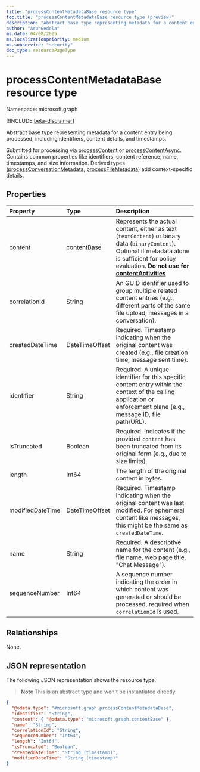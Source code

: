 ```yaml
---
title: "processContentMetadataBase resource type"
toc.title: "processContentMetadataBase resource type (preview)"
description: "Abstract base type representing metadata for a content entry being processed, including identifiers, content details, and timestamps."
author: "ArunGedela"
ms.date: 04/08/2025
ms.localizationpriority: medium
ms.subservice: "security"
doc_type: resourcePageType
---
```


# processContentMetadataBase resource type

Namespace: microsoft.graph

[!INCLUDE [beta-disclaimer](../../includes/beta-disclaimer.md)]

Abstract base type representing metadata for a content entry being processed, including identifiers, content details, and timestamps.

Submitted for processing via [processContent](../api/userdatasecurityandgovernance-post-processcontent.md) or [processContentAsync](../api/tenantdatasecurityandgovernance-post-processcontentasync.md). Contains common properties like identifiers, content reference, name, timestamps, and size information. Derived types ([processConversationMetadata](../resources/processconversationmetadata.md), [processFileMetadata](../resources/processfilemetadata.md)) add context-specific details.

## Properties

| Property         | Type                                                                           | Description                                                                                                                                                           |
| :--------------- | :----------------------------------------------------------------------------- | :-------------------------------------------------------------------------------------------------------------------------------------------------------------------- |
| content          | [contentBase](../resources/contentbase.md)  | Represents the actual content, either as text (`textContent`) or binary data (`binaryContent`). Optional if metadata alone is sufficient for policy evaluation. **Do not use for [contentActivities](../api/activitiescontainer-post-contentactivities.md)**|
| correlationId    | String                                                                         | An GUID identifier used to group multiple related content entries (e.g., different parts of the same file upload, messages in a conversation).                     |
| createdDateTime  | DateTimeOffset                                                                 | Required. Timestamp indicating when the original content was created (e.g., file creation time, message sent time).                                                               |
| identifier       | String                                                                         | Required. A unique identifier for this specific content entry within the context of the calling application or enforcement plane (e.g., message ID, file path/URL).       |
| isTruncated      | Boolean                                                                        | Required. Indicates if the provided `content` has been truncated from its original form (e.g., due to size limits).                                                           |
| length           | Int64                                                                          | The length of the original content in bytes.                                                                                                                         |
| modifiedDateTime | DateTimeOffset                                                                 | Required. Timestamp indicating when the original content was last modified. For ephemeral content like messages, this might be the same as `createdDateTime`.                    |
| name             | String                                                                         | Required. A descriptive name for the content (e.g., file name, web page title, "Chat Message").                                                                                |
| sequenceNumber   | Int64                                                                          | A sequence number indicating the order in which content was generated or should be processed, required when `correlationId` is used.             |

## Relationships

None.

## JSON representation

The following JSON representation shows the resource type. 
>**Note** This is an abstract type and won't be instantiated directly.
<!-- {
  "blockType": "resource",
  "abstract": true,
  "@odata.type": "microsoft.graph.processContentMetadataBase",
  "openType": false
}-->
``` json
{
  "@odata.type": "#microsoft.graph.processContentMetadataBase",
  "identifier": "String",
  "content": { "@odata.type": "microsoft.graph.contentBase" },
  "name": "String",
  "correlationId": "String",
  "sequenceNumber": "Int64",
  "length": "Int64",
  "isTruncated": "Boolean",
  "createdDateTime": "String (timestamp)",
  "modifiedDateTime": "String (timestamp)"
}
```
